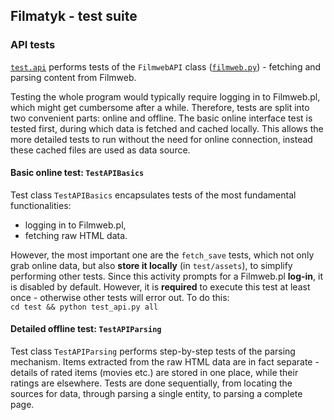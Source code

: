 ## Filmatyk - test suite

### API tests
[`test.api`](test_api.py) performs tests of the `FilmwebAPI` class
([`filmweb.py`](../filmatyk/filmweb.py)) - fetching and parsing content from Filmweb.

Testing the whole program would typically require logging in to Filmweb.pl,
which might get cumbersome after a while.
Therefore, tests are split into two convenient parts: online and offline.
The basic online interface test is tested first, during which data is fetched
and cached locally.
This allows the more detailed tests to run without the need for online connection,
instead these cached files are used as data source.

#### Basic online test: `TestAPIBasics`

Test class `TestAPIBasics` encapsulates tests of the most fundamental functionalities:
* logging in to Filmweb.pl,
* fetching raw HTML data.

However, the most important one are the `fetch_save` tests, which not only grab online data,
but also **store it locally** (in `test/assets`), to simplify performing other tests.
Since this activity prompts for a Filmweb.pl **log-in**, it is disabled by default.
However, it is **required** to execute this test at least once -
otherwise other tests will error out.
To do this:  
`cd test && python test_api.py all`

#### Detailed offline test: `TestAPIParsing`

Test class `TestAPIParsing` performs step-by-step tests of the parsing mechanism.
Items extracted from the raw HTML data are in fact separate -
details of rated items (movies etc.) are stored in one place,
while their ratings are elsewhere.
Tests are done sequentially, from locating the sources for data,
through parsing a single entity, to parsing a complete page.

